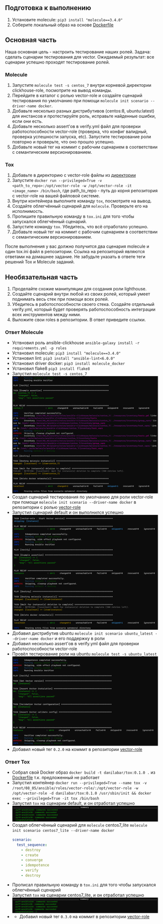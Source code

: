## Подготовка к выполнению
1. Установите molecule: `pip3 install "molecule==3.4.0"`
2. Соберите локальный образ на основе [Dockerfile](https://github.com/netology-code/mnt-homeworks/blob/MNT-13/08-ansible-05-testing/Dockerfile)

## Основная часть

Наша основная цель - настроить тестирование наших ролей. Задача: сделать сценарии тестирования для vector. Ожидаемый результат: все сценарии успешно проходят тестирование ролей.

### Molecule

1. Запустите  `molecule test -s centos_7` внутри корневой директории clickhouse-role, посмотрите на вывод команды.
2. Перейдите в каталог с ролью vector-role и создайте сценарий тестирования по умолчанию при помощи `molecule init scenario --driver-name docker`.
3. Добавьте несколько разных дистрибутивов (centos:8, ubuntu:latest) для инстансов и протестируйте роль, исправьте найденные ошибки, если они есть.
4. Добавьте несколько assert'ов в verify.yml файл для  проверки работоспособности vector-role (проверка, что конфиг валидный, проверка успешности запуска, etc). Запустите тестирование роли повторно и проверьте, что оно прошло успешно.
5. Добавьте новый тег на коммит с рабочим сценарием в соответствии с семантическим версионированием.

### Tox

1. Добавьте в директорию с vector-role файлы из [директории](08-ansible-05-testing/example)
2. Запустите `docker run --privileged=True -v <path_to_repo>:/opt/vector-role -w /opt/vector-role -it <image_name> /bin/bash`, где path_to_repo - путь до корня репозитория с vector-role на вашей файловой системе.
3. Внутри контейнера выполните команду `tox`, посмотрите на вывод.
5. Создайте облегчённый сценарий для `molecule`. Проверьте его на исполнимость.
6. Пропишите правильную команду в `tox.ini` для того чтобы запускался облегчённый сценарий.
8. Запустите команду `tox`. Убедитесь, что всё отработало успешно.
9. Добавьте новый тег на коммит с рабочим сценарием в соответствии с семантическим версионированием.

После выполнения у вас должно получится два сценария molecule и один tox.ini файл в репозитории. Ссылка на репозиторий являются ответами на домашнее задание. Не забудьте указать в ответе теги решений Tox и Molecule заданий.

## Необязательная часть

1. Проделайте схожие манипуляции для создания роли lighthouse.
2. Создайте сценарий внутри любой из своих ролей, который умеет поднимать весь стек при помощи всех ролей.
3. Убедитесь в работоспособности своего стека. Создайте отдельный verify.yml, который будет проверять работоспособность интеграции всех инструментов между ними.
4. Выложите свои roles в репозитории. В ответ приведите ссылки.

### Ответ Molecule

- Уствновил роль ansible-clickhouse `ansible-galaxy install -r requirements.yml -p roles`
- Установил molecule: `pip3 install "molecule==3.4.0"`
- Установил lint: `pip3 install "ansible-lint<6.0.0"`
- Установил driver docker: `pip3 install molecule_docker`
- Установил flake8 `pip3 install flake8`
- Запустил  `molecule test -s centos_7`
    ![img.png](08-ansible-05-testing/img/img.png)
- Создал сценарий тестирования по умолчанию для роли vector-role при помощи `molecule init scenario --driver-name docker`
в репозитории с ролью [vector-role](https://github.com/danilabar/vector-role)
- Запустил сценарий default и он выполнился успешно
    ![img_1.png](08-ansible-05-testing/img/img_1.png)
- Добавил дистрибутив ubuntu `molecule init scenario ubuntu_latest --driver-name docker` и его поддержку в роли
- Добавил несколько assert'ов в verify.yml файл для  проверки работоспособности vector-role
- Провёл тестирование роли на ubuntu `molecule test -s ubuntu_latest`  
    ![img_2.png](08-ansible-05-testing/img/img_2.png)
- Добавил новый тег `0.2.0` на коммит в репозитории [vector-role](https://github.com/danilabar/vector-role/tree/0.2.0)

### Ответ Tox

- Собрал свой Docker образ `docker build -t danilabar/tox:0.1.0 .` из [Dockerfile](/08-ansible-05-testing/Dockerfile)
т.к. предложенный не работает
- Запустил контейнер `docker run --privileged=True --name tox -v /root/08_05/ansible/roles/vector-role/:/opt/vector-role -w /opt/vector-role -d danilabar/tox:0.1.0 /usr/sbin/init && docker exec --privileged=True -it tox /bin/bash`
- Запустил `tox` на сценарии default, и он отработал успешно
    ![img_3.png](08-ansible-05-testing/img/img_3.png)
- Создал облегчённый сценарий для `molecule` centos7_lite `molecule init scenario centos7_lite --driver-name docker`  
    ```yaml
    scenario:
      test_sequence:
        - destroy
        - create
        - converge
        - idempotence
        - verify
        - destroy
    ```
- Прописал правильную команду в `tox.ini` для того чтобы запускался облегчённый сценарий
- Запустил `tox` на сценарии centos7_lite, и он отработал успешно
    ![img_4.png](08-ansible-05-testing/img/img_4.png)
- - Добавил новый тег `0.3.0` на коммит в репозитории [vector-role](https://github.com/danilabar/vector-role/tree/0.3.0)